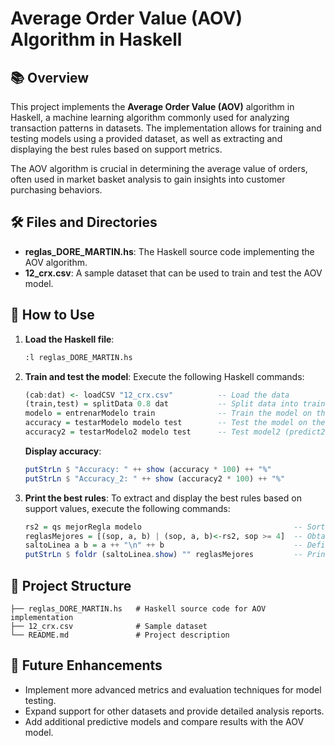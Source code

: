 # Average Order Value (AOV) Algorithm in Haskell

## 📚 Overview

This project implements the **Average Order Value (AOV)** algorithm in Haskell, a machine learning algorithm commonly used for analyzing transaction patterns in datasets. The implementation allows for training and testing models using a provided dataset, as well as extracting and displaying the best rules based on support metrics.

The AOV algorithm is crucial in determining the average value of orders, often used in market basket analysis to gain insights into customer purchasing behaviors.

## 🛠 Files and Directories

- **reglas_DORE_MARTIN.hs**: The Haskell source code implementing the AOV algorithm.
- **12_crx.csv**: A sample dataset that can be used to train and test the AOV model.

## 🚀 How to Use

1. **Load the Haskell file**:
   ```bash
   :l reglas_DORE_MARTIN.hs
   ```

2. **Train and test the model**:
   Execute the following Haskell commands:

   ```haskell
   (cab:dat) <- loadCSV "12_crx.csv"          -- Load the data
   (train,test) = splitData 0.8 dat           -- Split data into training and testing sets
   modelo = entrenarModelo train              -- Train the model on the training set
   accuracy = testarModelo modelo test        -- Test the model on the test set
   accuracy2 = testarModelo2 modelo test      -- Test model2 (predict2) on the test set
   ```

   **Display accuracy**:

   ```haskell
   putStrLn $ "Accuracy: " ++ show (accuracy * 100) ++ "%"
   putStrLn $ "Accuracy_2: " ++ show (accuracy2 * 100) ++ "%"
   ```

3. **Print the best rules**:
   To extract and display the best rules based on support values, execute the following commands:

   ```haskell
   rs2 = qs mejorRegla modelo                                  -- Sort the ruleset
   reglasMejores = [(sop, a, b) | (sop, a, b)<-rs2, sop >= 4]  -- Obtain the best rules with support >= 4
   saltoLinea a b = a ++ "\n" ++ b                             -- Define function to display rules
   putStrLn $ foldr (saltoLinea.show) "" reglasMejores         -- Print the best rules
   ```

## 📂 Project Structure

```
├── reglas_DORE_MARTIN.hs   # Haskell source code for AOV implementation
├── 12_crx.csv              # Sample dataset
└── README.md               # Project description
```

## 📝 Future Enhancements

- Implement more advanced metrics and evaluation techniques for model testing.
- Expand support for other datasets and provide detailed analysis reports.
- Add additional predictive models and compare results with the AOV model.
